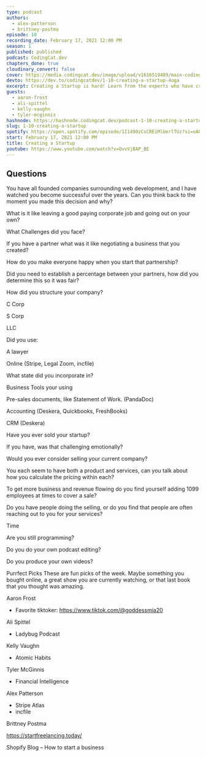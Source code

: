 ```yaml
---
type: podcast
authors:
  - alex-patterson
  - brittney-postma
episode: 10
recording_date: February 17, 2021 12:00 PM
season: 1
published: published
podcast: CodingCat.dev
chapters_done: true
cloudinary_convert: false
cover: https://media.codingcat.dev/image/upload/v1616519489/main-codingcatdev-photo/ilnwzjko76hr0lddwxk5.png
devto: https://dev.to/codingcatdev/1-10-creating-a-startup-4oga
excerpt: Creating a Startup is hard! Learn from the experts who have created great startup companies. Everything from an LLC to Stripe's new C-Corp tool Atlas.
guests:
  - aaron-frost
  - ali-spittel
  - kelly-vaughn
  - tyler-mcginnis
hashnode: https://hashnode.codingcat.dev/podcast-1-10-creating-a-startup
slug: 1-10-creating-a-startup
spotify: https://open.spotify.com/episode/1I1490zCsCREiMlUerlTUz?si=oA8HA5zqSgKXAm855N2O_g
start: February 17, 2021 12:00 PM
title: Creating a Startup
youtube: https://www.youtube.com/watch?v=QvvVjBAP_BE
---
```


## Questions

You have all founded companies surrounding web development, and I have watched you become successful over the years. Can you think back to the moment you made this decision and why?

What is it like leaving a good paying corporate job and going out on your own?

What Challenges did you face?

If you have a partner what was it like negotiating a business that you created?

How do you make everyone happy when you start that partnership?

Did you need to establish a percentage between your partners, how did you determine this so it was fair?

How did you structure your company?

C Corp

S Corp

LLC

Did you use:

A lawyer

Online (Stripe, Legal Zoom, incfile)

What state did you incorporate in?

Business Tools your using

Pre-sales documents, like Statement of Work. (PandaDoc)

Accounting (Deskera, Quickbooks, FreshBooks)

CRM (Deskera)

Have you ever sold your startup?

If you have, was that challenging emotionally?

Would you ever consider selling your current company?

You each seem to have both a product and services, can you talk about how you calculate the pricing within each?

To get more business and revenue flowing do you find yourself adding 1099 employees at times to cover a sale?

Do you have people doing the selling, or do you find that people are often reaching out to you for your services?

Time

Are you still programming?

Do you do your own podcast editing?

Do you produce your own videos?

Purrfect Picks
These are fun picks of the week. Maybe something you bought online, a great show you are currently watching, or that last book that you thought was amazing.

Aaron Frost

- Favorite tiktoker: https://www.tiktok.com/@goddessmia20

Ali Spittel

- Ladybug Podcast

Kelly Vaughn

- Atomic Habits

Tyler McGinnis

- Financial Intelligence

Alex Patterson

- Stripe Atlas
- incfile

Brittney Postma

https://startfreelancing.today/

Shopify Blog – How to start a business
